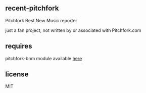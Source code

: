 recent-pitchfork
----------------

Pitchfork Best New Music reporter

just a fan project, not written by or associated with Pitchfork.com

requires
--------

pitchfork-bnm module available [here](https://github.com/oldhill/pitchfork-bnm)

license
-------
MIT
